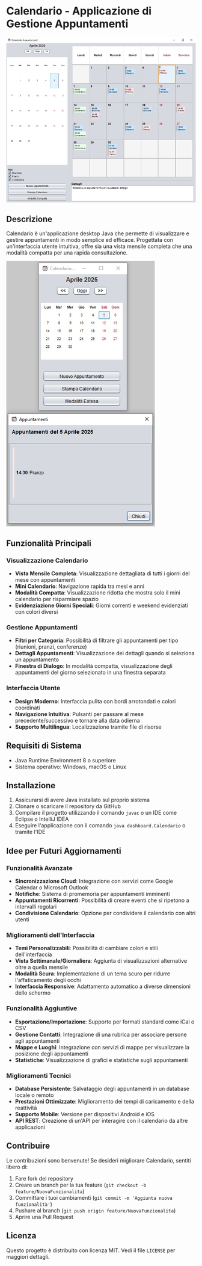 # Calendario - Applicazione di Gestione Appuntamenti

![Modalita estesa](screenshot/modEstesa.jpg)

## Descrizione
Calendario è un'applicazione desktop Java che permette di visualizzare e gestire appuntamenti in modo semplice ed efficace. Progettata con un'interfaccia utente intuitiva, offre sia una vista mensile completa che una modalità compatta per una rapida consultazione.

![Modalita compatta](screenshot/modCompatta.jpg)

## Funzionalità Principali

### Visualizzazione Calendario
- **Vista Mensile Completa**: Visualizzazione dettagliata di tutti i giorni del mese con appuntamenti
- **Mini Calendario**: Navigazione rapida tra mesi e anni
- **Modalità Compatta**: Visualizzazione ridotta che mostra solo il mini calendario per risparmiare spazio
- **Evidenziazione Giorni Speciali**: Giorni correnti e weekend evidenziati con colori diversi

### Gestione Appuntamenti
- **Filtri per Categoria**: Possibilità di filtrare gli appuntamenti per tipo (riunioni, pranzi, conferenze)
- **Dettagli Appuntamenti**: Visualizzazione dei dettagli quando si seleziona un appuntamento
- **Finestra di Dialogo**: In modalità compatta, visualizzazione degli appuntamenti del giorno selezionato in una finestra separata

### Interfaccia Utente
- **Design Moderno**: Interfaccia pulita con bordi arrotondati e colori coordinati
- **Navigazione Intuitiva**: Pulsanti per passare al mese precedente/successivo e tornare alla data odierna
- **Supporto Multilingua**: Localizzazione tramite file di risorse

## Requisiti di Sistema
- Java Runtime Environment 8 o superiore
- Sistema operativo: Windows, macOS o Linux

## Installazione
1. Assicurarsi di avere Java installato sul proprio sistema
2. Clonare o scaricare il repository da GitHub
3. Compilare il progetto utilizzando il comando `javac` o un IDE come Eclipse o IntelliJ IDEA
4. Eseguire l'applicazione con il comando `java dashboard.Calendario` o tramite l'IDE

## Idee per Futuri Aggiornamenti

### Funzionalità Avanzate
- **Sincronizzazione Cloud**: Integrazione con servizi come Google Calendar o Microsoft Outlook
- **Notifiche**: Sistema di promemoria per appuntamenti imminenti
- **Appuntamenti Ricorrenti**: Possibilità di creare eventi che si ripetono a intervalli regolari
- **Condivisione Calendario**: Opzione per condividere il calendario con altri utenti

### Miglioramenti dell'Interfaccia
- **Temi Personalizzabili**: Possibilità di cambiare colori e stili dell'interfaccia
- **Vista Settimanale/Giornaliera**: Aggiunta di visualizzazioni alternative oltre a quella mensile
- **Modalità Scura**: Implementazione di un tema scuro per ridurre l'affaticamento degli occhi
- **Interfaccia Responsive**: Adattamento automatico a diverse dimensioni dello schermo

### Funzionalità Aggiuntive
- **Esportazione/Importazione**: Supporto per formati standard come iCal o CSV
- **Gestione Contatti**: Integrazione di una rubrica per associare persone agli appuntamenti
- **Mappe e Luoghi**: Integrazione con servizi di mappe per visualizzare la posizione degli appuntamenti
- **Statistiche**: Visualizzazione di grafici e statistiche sugli appuntamenti

### Miglioramenti Tecnici
- **Database Persistente**: Salvataggio degli appuntamenti in un database locale o remoto
- **Prestazioni Ottimizzate**: Miglioramento dei tempi di caricamento e della reattività
- **Supporto Mobile**: Versione per dispositivi Android e iOS
- **API REST**: Creazione di un'API per interagire con il calendario da altre applicazioni

## Contribuire
Le contribuzioni sono benvenute! Se desideri migliorare Calendario, sentiti libero di:
1. Fare fork del repository
2. Creare un branch per la tua feature (`git checkout -b feature/NuovaFunzionalita`)
3. Committare i tuoi cambiamenti (`git commit -m 'Aggiunta nuova funzionalità'`)
4. Pushare al branch (`git push origin feature/NuovaFunzionalita`)
5. Aprire una Pull Request

## Licenza
Questo progetto è distribuito con licenza MIT. Vedi il file `LICENSE` per maggiori dettagli.
